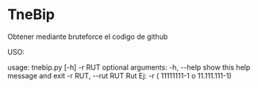 # TneBip
Obtener mediante bruteforce el codigo de github


USO:

usage: tnebip.py [-h] -r RUT
optional arguments:
  -h, --help         show this help message and exit
  -r RUT, --rut RUT  Rut Ej: -r ( 11111111-1 o 11.111.111-1)
